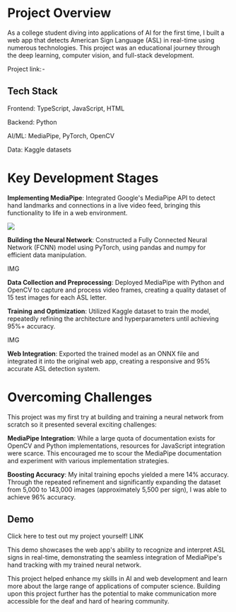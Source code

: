 # Project Overview
As a college student diving into applications of AI for the first time, I built a web app that detects American Sign Language (ASL) in real-time using numerous technologies. This project was an educational journey through the deep learning, computer vision, and full-stack development.

Project link: - 

## Tech Stack

Frontend: TypeScript, JavaScript, HTML

Backend: Python

AI/ML: MediaPipe, PyTorch, OpenCV

Data: Kaggle datasets

# Key Development Stages

**Implementing MediaPipe**: Integrated Google's MediaPipe API to detect hand landmarks and connections in a live video feed, bringing this functionality to life in a web environment.

![](https://github.com/Sign-Language-Detector/landmarks-animated.gif)

**Building the Neural Network**: Constructed a Fully Connected Neural Network (FCNN) model using PyTorch, using pandas and numpy for efficient data manipulation.

IMG

**Data Collection and Preprocessing**: Deployed MediaPipe with Python and OpenCV to capture and process video frames, creating a quality dataset of 15 test images for each ASL letter.

**Training and Optimization**: Utilized Kaggle dataset to train the model, repeatedly refining the architecture and hyperparameters until achieving 95%+ accuracy.

IMG

**Web Integration**: Exported the trained model as an ONNX file and integrated it into the original web app, creating a responsive and 95% accurate ASL detection system.

# Overcoming Challenges
This project was my first try at building and training a neural network from scratch so it presented several exciting challenges:

**MediaPipe Integration**: While a large quota of documentation exists for OpenCV and Python implementations, resources for JavaScript integration were scarce. This encouraged me to scour the MediaPipe documentation and experiment with various implementation strategies.

**Boosting Accuracy**: My inital training epochs yielded a mere 14% accuracy. Through the repeated refinement and significantly expanding the dataset from 5,000 to 143,000 images (approximately 5,500 per sign), I was able to achieve 96% accuracy.

## Demo
Click here to test out my project yourself! LINK

This demo showcases the web app's ability to recognize and interpret ASL signs in real-time, demonstrating the seamless integration of MediaPipe's hand tracking with my trained neural network.

This project helped enhance my skills in AI and web development and learn more about the large range of applications of computer science. Building upon this project further has the potential to make communication more accessible for the deaf and hard of hearing community.

